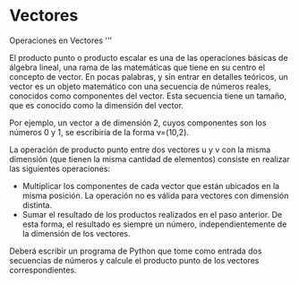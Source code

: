 # Vectores
Operaciones en Vectores
'''

El producto punto o producto escalar es una de las operaciones básicas de álgebra lineal, una rama de las matemáticas que tiene en su centro el concepto de vector. En pocas palabras, y sin entrar en detalles teóricos, un vector es un objeto matemático con una secuencia de números reales, conocidos como componentes del vector. Esta secuencia tiene un tamaño, que es conocido como la dimensión del vector.


Por ejemplo, un vector a de dimensión 2, cuyos componentes son los números 0 y 1, se escribiría de la forma v=(10,2).


La operación de producto punto entre dos vectores u y v con la misma dimensión (que tienen la misma cantidad de elementos) consiste en realizar las siguientes operaciones:


- Multiplicar los componentes de cada vector que están ubicados en la misma posición. La operación no es válida para vectores con dimensión distinta.
- Sumar el resultado de los productos realizados en el paso anterior. De esta forma, el resultado es siempre un número, independientemente de la dimensión de los vectores.

Deberá escribir un programa de Python que tome como entrada dos secuencias de números y calcule el producto punto de los vectores correspondientes.

